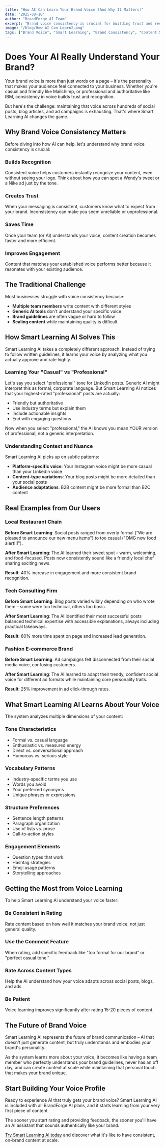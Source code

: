 ```yaml
---
title: "How AI Can Learn Your Brand Voice (And Why It Matters)"
date: "2025-08-10"
author: "BrandForge AI Team"
excerpt: "Brand voice consistency is crucial for building trust and recognition. Learn how Smart Learning AI maintains your unique voice across all content types, from social posts to ad campaigns."
image: "/blog/How AI Can Learn2.png"
tags: ["Brand Voice", "Smart Learning", "Brand Consistency", "Content Strategy"]
---
```


# Does Your AI Really Understand Your Brand?

Your brand voice is more than just words on a page – it's the personality that makes your audience feel connected to your business. Whether you're casual and friendly like Mailchimp, or professional and authoritative like IBM, consistency in voice builds trust and recognition.

But here's the challenge: maintaining that voice across hundreds of social posts, blog articles, and ad campaigns is exhausting. That's where Smart Learning AI changes the game.

## Why Brand Voice Consistency Matters

Before diving into how AI can help, let's understand why brand voice consistency is crucial:

### **Builds Recognition**
Consistent voice helps customers instantly recognize your content, even without seeing your logo. Think about how you can spot a Wendy's tweet or a Nike ad just by the tone.

### **Creates Trust**
When your messaging is consistent, customers know what to expect from your brand. Inconsistency can make you seem unreliable or unprofessional.

### **Saves Time**
Once your team (or AI) understands your voice, content creation becomes faster and more efficient.

### **Improves Engagement**
Content that matches your established voice performs better because it resonates with your existing audience.

## The Traditional Challenge

Most businesses struggle with voice consistency because:

- **Multiple team members** write content with different styles
- **Generic AI tools** don't understand your specific voice
- **Brand guidelines** are often vague or hard to follow
- **Scaling content** while maintaining quality is difficult

## How Smart Learning AI Solves This

Smart Learning AI takes a completely different approach. Instead of trying to follow written guidelines, it learns your voice by analyzing what you actually approve and rate highly.

### **Learning Your "Casual" vs "Professional"**

Let's say you select "professional" tone for LinkedIn posts. Generic AI might interpret this as formal, corporate language. But Smart Learning AI notices that your highest-rated "professional" posts are actually:
- Friendly but authoritative
- Use industry terms but explain them
- Include actionable insights
- End with engaging questions

Now when you select "professional," the AI knows you mean YOUR version of professional, not a generic interpretation.

### **Understanding Context and Nuance**

Smart Learning AI picks up on subtle patterns:
- **Platform-specific voice**: Your Instagram voice might be more casual than your LinkedIn voice
- **Content-type variations**: Your blog posts might be more detailed than your social posts
- **Audience adaptations**: B2B content might be more formal than B2C content

## Real Examples from Our Users

### **Local Restaurant Chain**
**Before Smart Learning**: Social posts ranged from overly formal ("We are pleased to announce our new menu items") to too casual ("OMG new food alert!!!").

**After Smart Learning**: The AI learned their sweet spot – warm, welcoming, and food-focused. Posts now consistently sound like a friendly local chef sharing exciting news.

**Result**: 40% increase in engagement and more consistent brand recognition.

### **Tech Consulting Firm**
**Before Smart Learning**: Blog posts varied wildly depending on who wrote them – some were too technical, others too basic.

**After Smart Learning**: The AI identified their most successful posts balanced technical expertise with accessible explanations, always including practical takeaways.

**Result**: 60% more time spent on page and increased lead generation.

### **Fashion E-commerce Brand**
**Before Smart Learning**: Ad campaigns felt disconnected from their social media voice, confusing customers.

**After Smart Learning**: The AI learned to adapt their trendy, confident social voice for different ad formats while maintaining core personality traits.

**Result**: 25% improvement in ad click-through rates.

## What Smart Learning AI Learns About Your Voice

The system analyzes multiple dimensions of your content:

### **Tone Characteristics**
- Formal vs. casual language
- Enthusiastic vs. measured energy
- Direct vs. conversational approach
- Humorous vs. serious style

### **Vocabulary Patterns**
- Industry-specific terms you use
- Words you avoid
- Your preferred synonyms
- Unique phrases or expressions

### **Structure Preferences**
- Sentence length patterns
- Paragraph organization
- Use of lists vs. prose
- Call-to-action styles

### **Engagement Elements**
- Question types that work
- Hashtag strategies
- Emoji usage patterns
- Storytelling approaches

## Getting the Most from Voice Learning

To help Smart Learning AI understand your voice faster:

### **Be Consistent in Rating**
Rate content based on how well it matches your brand voice, not just general quality.

### **Use the Comment Feature**
When rating, add specific feedback like "too formal for our brand" or "perfect casual tone."

### **Rate Across Content Types**
Help the AI understand how your voice adapts across social posts, blogs, and ads.

### **Be Patient**
Voice learning improves significantly after rating 15-20 pieces of content.

## The Future of Brand Voice

Smart Learning AI represents the future of brand communication – AI that doesn't just generate content, but truly understands and embodies your brand's personality.

As the system learns more about your voice, it becomes like having a team member who perfectly understands your brand guidelines, never has an off day, and can create content at scale while maintaining that personal touch that makes your brand unique.

## Start Building Your Voice Profile

Ready to experience AI that truly gets your brand voice? Smart Learning AI is included with all BrandForge AI plans, and it starts learning from your very first piece of content.

The sooner you start rating and providing feedback, the sooner you'll have an AI assistant that sounds authentically like your brand.

[Try Smart Learning AI today](/signup) and discover what it's like to have consistent, on-brand content at scale.
